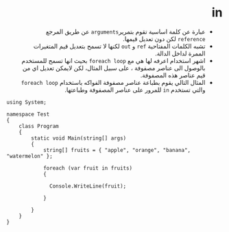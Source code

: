 <div dir="rtl">

# in

- عبارة عن كلمة اساسية تقوم بتمرير`arguments` عن طريق المرجع `reference` لكن دون تعديل قيمها. 
- تشبه الكلمات المفتاحية `ref` و  `out` لكنها لا تسمح بتعديل قيم المتغيرات الممرة لداخل الدالة.
- اشهر استخدام اعرفه لها هي مع  `foreach loop` بحيث انها تسمح للمستخدم بالوصول الى عناصر مصفوفة ، على سبيل  المثال، لكن لايمكن تعديل اي من قيم عناصر هذه المصفوفة.
- المثال التالي يقوم بطباعة عناصر مصفوفة الفواكه باستخدام `foreach loop` والتي تستخدم `in` للمرور على عناصر المصفوفة وطباعتها.

<div dir="ltr" align =left>

```
using System;

namespace Test
{
    class Program
    {
        static void Main(string[] args)
        {
            string[] fruits = { "apple", "orange", "banana", "watermelon" };

            foreach (var fruit in fruits)
            {
                
              Console.WriteLine(fruit);
                
            }
           
        }
    }
}

```